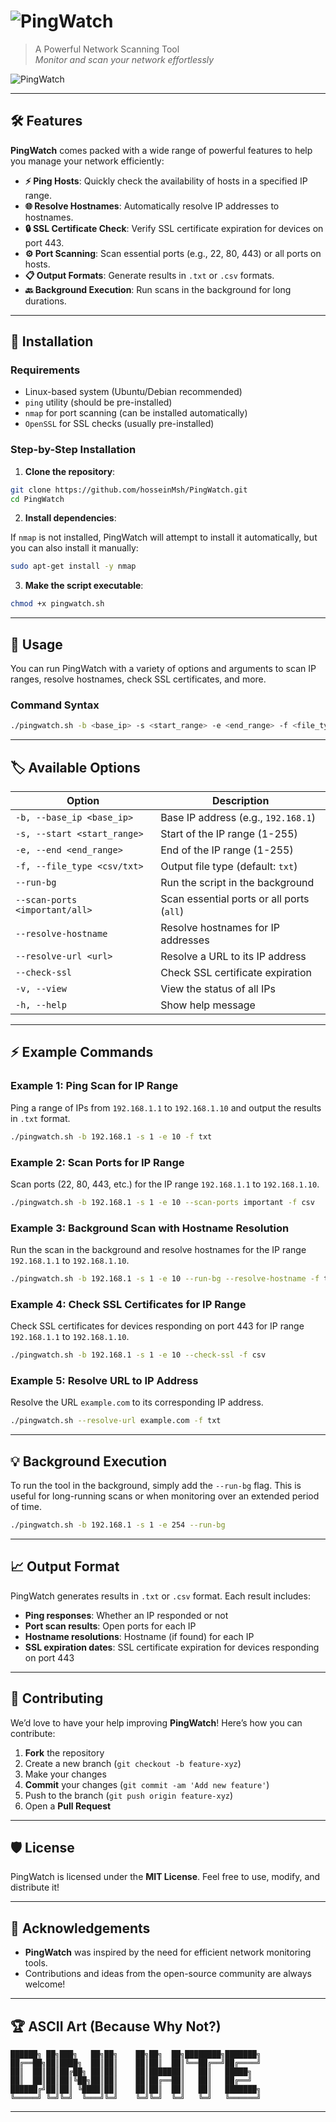 # ![PingWatch](https://img.shields.io/badge/PingWatch-🔍-blue)  
> A Powerful Network Scanning Tool  
> _Monitor and scan your network effortlessly_

![PingWatch](https://github.com/hosseinMsh/PingWatch/assets/123456789/3f53c5e1-bec9-4f7f-b0ff-c0b6c1a3b881)

---

## 🛠️ Features

**PingWatch** comes packed with a wide range of powerful features to help you manage your network efficiently:

- **⚡ Ping Hosts**: Quickly check the availability of hosts in a specified IP range.
- **🌐 Resolve Hostnames**: Automatically resolve IP addresses to hostnames.
- **🔒 SSL Certificate Check**: Verify SSL certificate expiration for devices on port 443.
- **⚙️ Port Scanning**: Scan essential ports (e.g., 22, 80, 443) or all ports on hosts.
- **📋 Output Formats**: Generate results in `.txt` or `.csv` formats.
- **🔙 Background Execution**: Run scans in the background for long durations.

---

## 🚀 Installation

### Requirements

- Linux-based system (Ubuntu/Debian recommended)
- `ping` utility (should be pre-installed)
- `nmap` for port scanning (can be installed automatically)
- `OpenSSL` for SSL checks (usually pre-installed)

### Step-by-Step Installation

1. **Clone the repository**:

```bash
git clone https://github.com/hosseinMsh/PingWatch.git
cd PingWatch
```

2. **Install dependencies**:

If `nmap` is not installed, PingWatch will attempt to install it automatically, but you can also install it manually:

```bash
sudo apt-get install -y nmap
```

3. **Make the script executable**:

```bash
chmod +x pingwatch.sh
```

---

## 📄 Usage

You can run PingWatch with a variety of options and arguments to scan IP ranges, resolve hostnames, check SSL certificates, and more.

### Command Syntax

```bash
./pingwatch.sh -b <base_ip> -s <start_range> -e <end_range> -f <file_type> [--run-bg] [--scan-ports important/all] [--resolve-hostname] [--resolve-url <url>] [--check-ssl] [-v]
```

---

## 🏷️ Available Options

| Option | Description |
|--------|-------------|
| `-b, --base_ip <base_ip>` | Base IP address (e.g., `192.168.1`) |
| `-s, --start <start_range>` | Start of the IP range (1-255) |
| `-e, --end <end_range>` | End of the IP range (1-255) |
| `-f, --file_type <csv/txt>` | Output file type (default: `txt`) |
| `--run-bg` | Run the script in the background |
| `--scan-ports <important/all>` | Scan essential ports or all ports (`all`) |
| `--resolve-hostname` | Resolve hostnames for IP addresses |
| `--resolve-url <url>` | Resolve a URL to its IP address |
| `--check-ssl` | Check SSL certificate expiration |
| `-v, --view` | View the status of all IPs |
| `-h, --help` | Show help message |

---

## ⚡ Example Commands

### Example 1: Ping Scan for IP Range

Ping a range of IPs from `192.168.1.1` to `192.168.1.10` and output the results in `.txt` format.

```bash
./pingwatch.sh -b 192.168.1 -s 1 -e 10 -f txt
```

### Example 2: Scan Ports for IP Range

Scan ports (22, 80, 443, etc.) for the IP range `192.168.1.1` to `192.168.1.10`.

```bash
./pingwatch.sh -b 192.168.1 -s 1 -e 10 --scan-ports important -f csv
```

### Example 3: Background Scan with Hostname Resolution

Run the scan in the background and resolve hostnames for the IP range `192.168.1.1` to `192.168.1.10`.

```bash
./pingwatch.sh -b 192.168.1 -s 1 -e 10 --run-bg --resolve-hostname -f txt
```

### Example 4: Check SSL Certificates for IP Range

Check SSL certificates for devices responding on port 443 for IP range `192.168.1.1` to `192.168.1.10`.

```bash
./pingwatch.sh -b 192.168.1 -s 1 -e 10 --check-ssl -f csv
```

### Example 5: Resolve URL to IP Address

Resolve the URL `example.com` to its corresponding IP address.

```bash
./pingwatch.sh --resolve-url example.com -f txt
```

---

## 💡 Background Execution

To run the tool in the background, simply add the `--run-bg` flag. This is useful for long-running scans or when monitoring over an extended period of time.

```bash
./pingwatch.sh -b 192.168.1 -s 1 -e 254 --run-bg
```

---

## 📈 Output Format

PingWatch generates results in `.txt` or `.csv` format. Each result includes:

- **Ping responses**: Whether an IP responded or not
- **Port scan results**: Open ports for each IP
- **Hostname resolutions**: Hostname (if found) for each IP
- **SSL expiration dates**: SSL certificate expiration for devices responding on port 443

---

## 🤝 Contributing

We’d love to have your help improving **PingWatch**! Here’s how you can contribute:

1. **Fork** the repository
2. Create a new branch (`git checkout -b feature-xyz`)
3. Make your changes
4. **Commit** your changes (`git commit -am 'Add new feature'`)
5. Push to the branch (`git push origin feature-xyz`)
6. Open a **Pull Request**

---

## 🛡️ License

PingWatch is licensed under the **MIT License**. Feel free to use, modify, and distribute it!

---

## 👏 Acknowledgements

- **PingWatch** was inspired by the need for efficient network monitoring tools.
- Contributions and ideas from the open-source community are always welcome!

---

## 🏆 ASCII Art (Because Why Not?)

```plaintext
██████╗ ██╗███╗   ██╗██╗    ██╗██╗  ██╗████████╗███████╗
██╔══██╗██║████╗  ██║██║    ██║██║  ██║╚══██╔══╝██╔════╝
██║  ██║██║██╔██╗ ██║██║    ██║███████║   ██║   █████╗  
██║  ██║██║██║╚██╗██║██║    ██║██╔══██║   ██║   ██╔══╝  
██████╔╝██║██║ ╚████║██║    ██║██║  ██║   ██║   ███████╗
╚═════╝ ╚═╝╚═╝  ╚═══╝╚═╝    ╚═╝╚═╝  ╚═╝   ╚═╝   ╚══════╝
```

---

